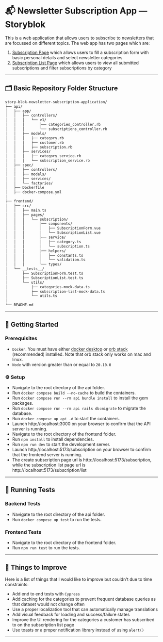 # 📬 Newsletter Subscription App — Storyblok
This is a web application that allows users to subscribe to newsletters that are focussed on different topics. The web app has two pages which are:
1. [Subscription Page](http://localhost:5173/subscription) which allows users to fill a subscription form with basic personal details and select newsletter categories
2. [Subscription List Page](http://localhost:5173/subscription/list) which allows users to view all submitted subscriptions and filter subscriptions by category
---
## 🗂️ Basic Repository Folder Structure

```bash
story-blok-newsletter-subscription-application/
├── api/
│   ├── app/
│   │   ├── controllers/
│   │   │   └── v1/
│   │   │       ├── categories_controller.rb
│   │   │       └── subscriptions_controller.rb
│   │   ├── models/
│   │   │   ├── category.rb
│   │   │   ├── customer.rb
│   │   │   ├── subscription.rb
│   │   ├── services/
│   │   │   ├── category_service.rb
│   │   │   └── subscription_service.rb
│   ├── spec/
│   │   ├── controllers/
│   │   ├── models/
│   │   ├── services/
│   │   └── factories/
│   ├── Dockerfile
│   ├── docker-compose.yml
│
├── frontend/
│   ├── src/
│   │   ├── main.ts
│   │   ├── pages/
│   │   │   └── subscription/
│   │   │       ├── components/
│   │   │       │   ├── SubscriptionForm.vue
│   │   │       │   └── SubscriptionList.vue
│   │   │       ├── service/
│   │   │       │   ├── category.ts
│   │   │       │   └── subscription.ts
│   │   │       ├── helpers/
│   │   │       │   ├── constants.ts
│   │   │       │   └── validation.ts
│   │   │       └── types/
│   └── __tests__/
│       ├── SubscriptionForm.test.ts
│       ├── SubscriptionList.test.ts
│       └── utils/
│           ├── categories-mock-data.ts
│           ├── subscription-list-mock-data.ts
│           └── utils.ts
│
└── README.md
```

---

## 🚀 Getting Started

### Prerequisites
- `Docker`. You must have either [docker desktop](https://www.docker.com/products/docker-desktop) or [orb stack](https://orbstack.dev/) (recommended) installed. Note that orb stack only works on mac and linux.
- `Node` with version greater than or equal to `20.10.0`

### ⚙️ Setup
- Navigate to the root directory of the api folder.
- Run `docker compose build --no-cache` to build the containers.
- Run `docker compose run --rm api bundle install` to install the gem packages.
- Run `docker compose run --rm api rails db:migrate` to migrate the database.
- Run `docker compose up api -d` to start the containers.
- Launch http://localhost:3000 on your browser to confirm that the API server is running.
- Navigate to the root directory of the frontend folder.
- Run `npm install` to install dependencies.
- Run `npm run dev` to start the development server.
- Launch http://localhost:5173/subscription on your browser to confirm that the frontend server is running.
- The create subscription page url is http://localhost:5173/subscription, while the subscription list page url is http://localhost:5173/subscription/list
---

## 🧪 Running Tests

### Backend Tests
- Navigate to the root directory of the api folder.
- Run `docker compose up test` to run the tests.

### Frontend Tests
- Navigate to the root directory of the frontend folder.
- Run `npm run test` to run the tests.
---

## 🔧 Things to Improve
Here is a list of things that I would like to improve but couldn't due to time constraints:
- Add end to end tests with `Cypress`
- Add caching for the categories to prevent frequent database queries as that dataset would not change often
- Use a proper localization tool that can automatically manage translations
- Add visual feedback for loading and success/failure states
- Improve the UI rendering for the categories a customer has subscribed to on the subscription list page
- Use toasts or a proper notification library instead of using `alert()`
---
